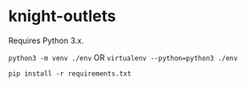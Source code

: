 # knight-outlets

Requires Python 3.x.

```python3 -m venv ./env``` OR ```virtualenv --python=python3 ./env```


```source ./env/bin/activate
pip install -r requirements.txt
```
